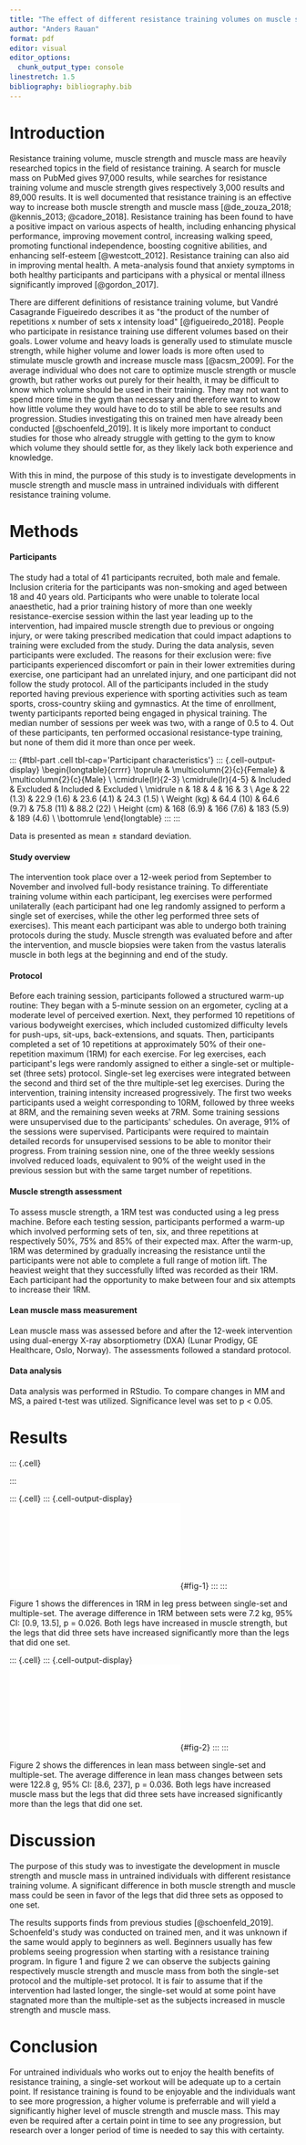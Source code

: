 ```yaml
---
title: "The effect of different resistance training volumes on muscle strength and muscle mass in untrained individuals"
author: "Anders Rauan"
format: pdf
editor: visual
editor_options: 
  chunk_output_type: console
linestretch: 1.5
bibliography: bibliography.bib
---
```





# Introduction

Resistance training volume, muscle strength and muscle mass are heavily researched topics in the field of resistance training. A search for muscle mass on PubMed gives 97,000 results, while searches for resistance training volume and muscle strength gives respectively 3,000 results and 89,000 results. It is well documented that resistance training is an effective way to increase both muscle strength and muscle mass [@de_zouza_2018; @kennis_2013; @cadore_2018]. Resistance training has been found to have a positive impact on various aspects of health, including enhancing physical performance, improving movement control, increasing walking speed, promoting functional independence, boosting cognitive abilities, and enhancing self-esteem [@westcott_2012]. Resistance training can also aid in improving mental health. A meta-analysis found that anxiety symptoms in both healthy participants and participans with a physical or mental illness significantly improved [@gordon_2017].

There are different definitions of resistance training volume, but Vandré Casagrande Figueiredo describes it as "the product of the number of repetitions x number of sets x intensity load" [@figueiredo_2018]. People who participate in resistance training use different volumes based on their goals. Lower volume and heavy loads is generally used to stimulate muscle strength, while higher volume and lower loads is more often used to stimulate muscle growth and increase muscle mass [@acsm_2009]. For the average individual who does not care to optimize muscle strength or muscle growth, but rather works out purely for their health, it may be difficult to know which volume should be used in their training. They may not want to spend more time in the gym than necessary and therefore want to know how little volume they would have to do to still be able to see results and progression. Studies investigating this on trained men have already been conducted [@schoenfeld_2019]. It is likely more important to conduct studies for those who already struggle with getting to the gym to know which volume they should settle for, as they likely lack both experience and knowledge.

With this in mind, the purpose of this study is to investigate developments in muscle strength and muscle mass in untrained individuals with different resistance training volume.

# Methods

#### Participants

The study had a total of 41 participants recruited, both male and female. Inclusion criteria for the participants was non-smoking and aged between 18 and 40 years old. Participants who were unable to tolerate local anaesthetic, had a prior training history of more than one weekly resistance-exercise session within the last year leading up to the intervention, had impaired muscle strength due to previous or ongoing injury, or were taking prescribed medication that could impact adaptions to training were excluded from the study. During the data analysis, seven participants were excluded. The reasons for their exclusion were: five participants experienced discomfort or pain in their lower extremities during exercise, one participant had an unrelated injury, and one participant did not follow the study protocol. All of the participants included in the study reported having previous experience with sporting activities such as team sports, cross-country skiing and gymnastics. At the time of enrollment, twenty participants reported being engaged in physical training. The median number of sessions per week was two, with a range of 0.5 to 4. Out of these participants, ten performed occasional resistance-type training, but none of them did it more than once per week.


::: {#tbl-part .cell tbl-cap='Participant characteristics'}
::: {.cell-output-display}
\begin{longtable}{crrrr}
\toprule
 & \multicolumn{2}{c}{Female} & \multicolumn{2}{c}{Male} \\ 
\cmidrule(lr){2-3} \cmidrule(lr){4-5}
  & Included & Excluded & Included & Excluded \\ 
\midrule
n & 18 & 4 & 16 & 3 \\ 
Age & 22 (1.3) & 22.9 (1.6) & 23.6 (4.1) & 24.3 (1.5) \\ 
Weight (kg) & 64.4 (10) & 64.6 (9.7) & 75.8 (11) & 88.2 (22) \\ 
Height (cm) & 168 (6.9) & 166 (7.6) & 183 (5.9) & 189 (4.6) \\ 
\bottomrule
\end{longtable}
:::
:::

Data is presented as mean ± standard deviation.

#### Study overview

The intervention took place over a 12-week period from September to November and involved full-body resistance training. To differentiate training volume within each participant, leg exercises were performed unilaterally (each participant had one leg randomly assigned to perform a single set of exercises, while the other leg performed three sets of exercises). This meant each participant was able to undergo both training protocols during the study. Muscle strength was evaluated before and after the intervention, and muscle biopsies were taken from the vastus lateralis muscle in both legs at the beginning and end of the study.

#### Protocol

Before each training session, participants followed a structured warm-up routine: They began with a 5-minute session on an ergometer, cycling at a moderate level of perceived exertion. Next, they performed 10 repetitions of various bodyweight exercises, which included customized difficulty levels for push-ups, sit-ups, back-extensions, and squats. Then, participants completed a set of 10 repetitions at approximately 50% of their one-repetition maximum (1RM) for each exercise. For leg exercises, each participant's legs were randomly assigned to either a single-set or multiple-set (three sets) protocol. Single-set leg exercises were integrated between the second and third set of the thre multiple-set leg exercises. During the intervention, training intensity increased progressively. The first two weeks participants used a weight corresponding to 10RM, followed by three weeks at 8RM, and the remaining seven weeks at 7RM. Some training sessions were unsupervised due to the participants' schedules. On average, 91% of the sessions were supervised. Participants were required to maintain detailed records for unsupervised sessions to be able to monitor their progress. From training session nine, one of the three weekly sessions involved reduced loads, equivalent to 90% of the weight used in the previous session but with the same target number of repetitions.

#### Muscle strength assessment

To assess muscle strength, a 1RM test was conducted using a leg press machine. Before each testing session, participants performed a warm-up which involved performing sets of ten, six, and three repetitions at respectively 50%, 75% and 85% of their expected max. After the warm-up, 1RM was determined by gradually increasing the resistance until the participants were not able to complete a full range of motion lift. The heaviest weight that they successfully lifted was recorded as their 1RM. Each participant had the opportunity to make between four and six attempts to increase their 1RM.

#### Lean muscle mass measurement

Lean muscle mass was assessed before and after the 12-week intervention using dual-energy X-ray absorptiometry (DXA) (Lunar Prodigy, GE Healthcare, Oslo, Norway). The assessments followed a standard protocol.

#### Data analysis

Data analysis was performed in RStudio. To compare changes in MM and MS, a paired t-test was utilized. Significance level was set to p \< 0.05.

# Results


::: {.cell}

:::



::: {.cell}
::: {.cell-output-display}
![Mean change in muscle strength](analyzing-repeated-measures-experiments_files/figure-pdf/fig-1-1.pdf){#fig-1}
:::
:::

Figure 1 shows the differences in 1RM in leg press between single-set and multiple-set. The average difference in 1RM between sets were 7.2 kg, 95% CI: [0.9, 13.5], p = 0.026. Both legs have increased in muscle strength, but the legs that did three sets have increased significantly more than the legs that did one set.

::: {.cell}
::: {.cell-output-display}
![Mean change in muscle mass](analyzing-repeated-measures-experiments_files/figure-pdf/fig-2-1.pdf){#fig-2}
:::
:::

Figure 2 shows the differences in lean mass between single-set and multiple-set. The average difference in lean mass changes between sets were 122.8 g, 95% CI: [8.6, 237], p = 0.036. Both legs have increased muscle mass but the legs that did three sets have increased significantly more than the legs that did one set.

# Discussion

The purpose of this study was to investigate the development in muscle strength and muscle mass in untrained individuals with different resistance training volume. A significant difference in both muscle strength and muscle mass could be seen in favor of the legs that did three sets as opposed to one set. 

The results supports finds from previous studies [@schoenfeld_2019]. Schoenfeld's study was conducted on trained men, and it was unknown if the same would apply to beginners as well. Beginners usually has few problems seeing progression when starting with a resistance training program. In figure 1 and figure 2 we can observe the subjects gaining respectively muscle strength and muscle mass from both the single-set protocol and the multiple-set protocol. It is fair to assume that if the intervention had lasted longer, the single-set would at some point have stagnated more than the multiple-set as the subjects increased in muscle strength and muscle mass. 

# Conclusion
For untrained individuals who works out to enjoy the health benefits of resistance training, a single-set workout will be adequate up to a certain point. If resistance training is found to be enjoyable and the individuals want to see more progression, a higher volume is preferrable and will yield a significantly higher level of muscle strength and muscle mass. This may even be required after a certain point in time to see any progression, but research over a longer period of time is needed to say this with certainty.  

